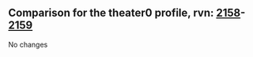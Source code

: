 ## Comparison for the theater0 profile, rvn: [2158](https://github.com/PRO100KatYT/FortniteProfileRevisions/tree/main/profiles/theater0/2158%20theater0.json)-[2159](https://github.com/PRO100KatYT/FortniteProfileRevisions/tree/main/profiles/theater0/2159%20theater0.json)

No changes
